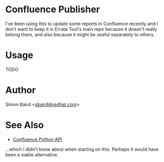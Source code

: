 Confluence Publisher
====================

I've been using this to update some reports in Confluence recently and I don't
want to keep it in Errata Tool's main repo because it doesn't really belong
there, and also because it might be useful separately to others.

Usage
=====

_TODO_

Author
======

Simon Baird <<sbaird@redhat.com>>

See Also
========

* [Confluence Python API][confluence-api]

...which I didn't know about when starting on this. Perhaps it would have been
a viable alternative.

[confluence-api]: https://github.com/pycontribs/confluence

